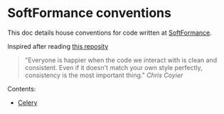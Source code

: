 # SoftFormance conventions

This doc details house conventions for code written at [SoftFormance](https://softformance.com).

Inspired after reading [this reposity ](https://github.com/octoenergy/conventions)

> "Everyone is happier when the code we interact with is clean and consistent. Even if it doesn't match your own style perfectly, consistency is the most important thing."
> *Chris Coyier*


Contents:

- [Celery](celery.md)